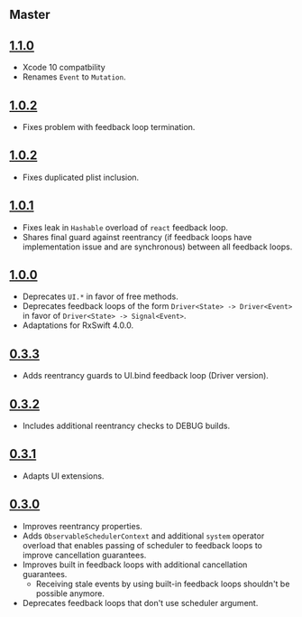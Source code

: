 ## Master

## [1.1.0](https://github.com/kzaher/RxFeedback/releases/tag/1.1.0)

* Xcode 10 compatbility
* Renames `Event` to `Mutation`.

## [1.0.2](https://github.com/kzaher/RxFeedback/releases/tag/1.0.3)

* Fixes problem with feedback loop termination.

## [1.0.2](https://github.com/kzaher/RxFeedback/releases/tag/1.0.2)

* Fixes duplicated plist inclusion.

## [1.0.1](https://github.com/kzaher/RxFeedback/releases/tag/1.0.1)

* Fixes leak in `Hashable` overload of `react` feedback loop.
* Shares final guard against reentrancy (if feedback loops have implementation issue and are synchronous) between all feedback loops.

## [1.0.0](https://github.com/kzaher/RxFeedback/releases/tag/1.0.0)

* Deprecates `UI.*` in favor of free methods.
* Deprecates feedback loops of the form `Driver<State> -> Driver<Event>` in favor of `Driver<State> -> Signal<Event>`.
* Adaptations for RxSwift 4.0.0.

## [0.3.3](https://github.com/kzaher/RxFeedback/releases/tag/0.3.3)

* Adds reentrancy guards to UI.bind feedback loop (Driver version).

## [0.3.2](https://github.com/kzaher/RxFeedback/releases/tag/0.3.2)

* Includes additional reentrancy checks to DEBUG builds.

## [0.3.1](https://github.com/kzaher/RxFeedback/releases/tag/0.3.1)

* Adapts UI extensions.

## [0.3.0](https://github.com/kzaher/RxFeedback/releases/tag/0.3.0)

* Improves reentrancy properties.
* Adds `ObservableSchedulerContext` and additional `system` operator overload that enables passing of scheduler to feedback loops to improve cancellation guarantees.
* Improves built in feedback loops with additional cancellation guarantees.
    * Receiving stale events by using built-in feedback loops shouldn't be possible anymore.
* Deprecates feedback loops that don't use scheduler argument.

